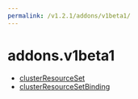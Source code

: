 ```yaml
---
permalink: /v1.2.1/addons/v1beta1/
---
```


# addons.v1beta1



* [clusterResourceSet](clusterResourceSet.md)
* [clusterResourceSetBinding](clusterResourceSetBinding.md)
